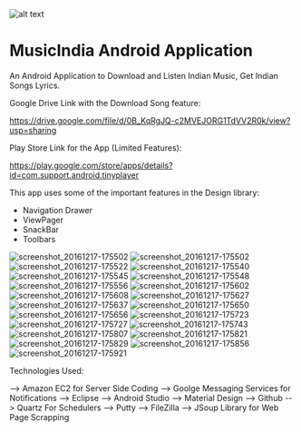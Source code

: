 ![alt text](https://lh3.googleusercontent.com/ALT7TR312YXzuPBS4zBbfD4H_j3ZQ_dMrCjuF3xbc0RfeL0LIlCIS307XxIiUkXysQ=w300-rw)

MusicIndia Android Application
===================================

An Android Application to Download and Listen Indian Music, Get Indian Songs Lyrics.

Google Drive Link with the Download Song feature:

https://drive.google.com/file/d/0B_KqRgJQ-c2MVEJORG1TdVV2R0k/view?usp=sharing

Play Store Link for the App (Limited Features):

https://play.google.com/store/apps/details?id=com.support.android.tinyplayer


This app uses some of the important features in the Design library:

  - Navigation Drawer
  - ViewPager
  - SnackBar
  - Toolbars
  

![screenshot_20161217-175502](https://cloud.githubusercontent.com/assets/6779216/21286846/3f9fe0ea-c485-11e6-8640-a9ad20750b3a.png)
![screenshot_20161217-175502](https://cloud.githubusercontent.com/assets/6779216/21286881/057cb9b4-c486-11e6-80cd-fe4f28216425.png)
![screenshot_20161217-175522](https://cloud.githubusercontent.com/assets/6779216/21286882/0587d88a-c486-11e6-93cf-2b7afc055681.png)
![screenshot_20161217-175540](https://cloud.githubusercontent.com/assets/6779216/21286883/0597691c-c486-11e6-80d9-5cb627a8b004.png)
![screenshot_20161217-175545](https://cloud.githubusercontent.com/assets/6779216/21286884/05b0e716-c486-11e6-80c7-6a8ee77cf8d5.png)
![screenshot_20161217-175548](https://cloud.githubusercontent.com/assets/6779216/21286885/05bd6766-c486-11e6-907d-b9dffd345589.png)
![screenshot_20161217-175556](https://cloud.githubusercontent.com/assets/6779216/21286886/05ce973e-c486-11e6-8a6d-db885392804c.png)
![screenshot_20161217-175602](https://cloud.githubusercontent.com/assets/6779216/21286887/05e76ee4-c486-11e6-968c-9ac6beed83b8.png)
![screenshot_20161217-175608](https://cloud.githubusercontent.com/assets/6779216/21286888/0601d928-c486-11e6-82d5-4a733def64c7.png)
![screenshot_20161217-175627](https://cloud.githubusercontent.com/assets/6779216/21286889/06183d08-c486-11e6-8435-3522ae8d8db7.png)
![screenshot_20161217-175637](https://cloud.githubusercontent.com/assets/6779216/21286890/062eacbe-c486-11e6-9969-b44b5c6d13d4.png)
![screenshot_20161217-175650](https://cloud.githubusercontent.com/assets/6779216/21286891/064913ba-c486-11e6-930b-48e39a32d87d.png)
![screenshot_20161217-175656](https://cloud.githubusercontent.com/assets/6779216/21286892/0667285a-c486-11e6-9d3d-79f3afbec769.png)
![screenshot_20161217-175723](https://cloud.githubusercontent.com/assets/6779216/21286893/06816b66-c486-11e6-99cf-5ba30b9a0823.png)
![screenshot_20161217-175727](https://cloud.githubusercontent.com/assets/6779216/21286894/06980420-c486-11e6-85b1-871fbf4ae510.png)
![screenshot_20161217-175743](https://cloud.githubusercontent.com/assets/6779216/21286895/06aa8302-c486-11e6-9983-0f6a1e8e6813.png)
![screenshot_20161217-175807](https://cloud.githubusercontent.com/assets/6779216/21286896/06be6a02-c486-11e6-8d5b-20c1fec45d1c.png)
![screenshot_20161217-175821](https://cloud.githubusercontent.com/assets/6779216/21286897/06ce1ccc-c486-11e6-9918-7e42421462fa.png)
![screenshot_20161217-175829](https://cloud.githubusercontent.com/assets/6779216/21286898/06dd0980-c486-11e6-91f1-1162d7c66bc8.png)
![screenshot_20161217-175856](https://cloud.githubusercontent.com/assets/6779216/21286899/06f229d2-c486-11e6-8c2d-b36971118782.png)
![screenshot_20161217-175921](https://cloud.githubusercontent.com/assets/6779216/21286900/0706937c-c486-11e6-8547-1a4a01ccc4c0.png)


Technologies Used:

--> Amazon EC2 for Server Side Coding
--> Goolge Messaging Services for Notifications
--> Eclipse 
--> Android Studio
--> Material Design
--> Github
--> Quartz For Schedulers
--> Putty 
--> FileZilla
--> JSoup Library for Web Page Scrapping
